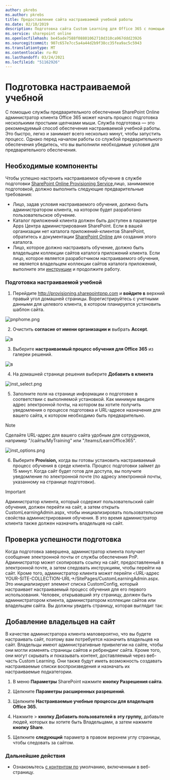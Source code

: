 ```yaml
---
author: pkrebs
ms.author: pkrebs
title: Предоставление сайта настраиваемой учебной работы
ms.date: 02/10/2019
description: Подготовка сайта Custom Learning для Office 365 с помощью двигателя предварительного обеспечения SharePoint
ms.service: sharepoint online
ms.openlocfilehash: be45ade7588f08801062710d310ca967ddd23926
ms.sourcegitcommit: 907c657e7cc5a4a44d2b9f38cc35fea9ac5c5943
ms.translationtype: MT
ms.contentlocale: ru-RU
ms.lasthandoff: 03/24/2021
ms.locfileid: "51162926"
---
```

# <a name="provision-custom-learning"></a>Подготовка настраиваемой учебной

С помощью службы предварительного обеспечения SharePoint Online администратор клиента Office 365 может начать процесс подготовка несколькими простыми щелчками мыши. Служба подготовка — это рекомендуемый способ обеспечения настраиваемой учебной работы. Это быстро, легко и занимает всего несколько минут, чтобы запустить процесс. Однако перед началом работы со службой предварительного обеспечения убедитесь, что вы выполнили необходимые условия для предварительного обеспечения.

## <a name="prerequisites"></a>Необходимые компоненты
 
Чтобы успешно настроить настраиваемое обучение в службе подготовки [SharePoint Online Provisioning Service,](https://provisioning.sharepointpnp.com)лицо, занимаемое подготовкой, должно выполнить следующие предварительные требования: 
 
- Лицо, задав условия настраиваемого обучения, должно быть администратором клиента, на котором будет разработано пользовательское обучение.  
- Каталог приложений клиента должен быть доступен в параметре Apps Центра администрирования SharePoint. Если в вашей организации нет каталога приложений-клиентов SharePoint, обратитесь к документации [SharePoint Online](/sharepoint/use-app-catalog) для создания этого каталога.  
- Лицо, которое должно настраивать обучение, должно быть владельцем коллекции сайтов каталога приложений клиента. Если лицо, которое является разработчиком настраиваемого обучения, не является владельцем коллекции сайтов каталога приложений, выполните эти [инструкции](addappadmin.md) и продолжите работу. 

### <a name="to-provision-custom-learning"></a>Подготовка настраиваемой учебной

1. Перейдите http://provisioning.sharepointpnp.com и **войдите в** верхний правый угол домашней страницы.  Ворегистрируйтесь с учетными данными для целевого клиента, в котором планируется установить шаблон сайта.

![pnphome.png](media/inst_signin.png)

2. Очистить **согласие от имени организации и** выбрать **Accept**.

![в ](media/inst_perms.png)

3. Выберите **настраиваемый процесс обучения для Office 365** из галереи решений.

![в ](media/inst_select.png)

4. На домашней странице решения выберите **Добавить в клиента**

![inst_select.png](media/inst_add.png)

5. Заполните поля на странице информации о подготовке в соответствии с выполняемой установкой. Как минимум введите адрес электронной почты, на котором вы хотите получить уведомления о процессе подготовка и URL-адресе назначения для вашего сайта, к котором необходимо быть предварительно.  
> [!NOTE]
> Сделайте URL-адрес для вашего сайта удобным для сотрудников, например "/сайты/MyTraining" или "/teams/LearnOffice365".

![inst_options.png](media/inst_options.png)

6. Выберите **Provision,** когда вы готовы установить настраиваемый процесс обучения в среде клиента.  Процесс подготовки займет до 15 минут. Когда сайт будет готов для доступа, вы получите уведомление по электронной почте (по адресу электронной почты, указанному на странице подготовки).

> [!IMPORTANT]
> Администратор клиента, который содержит пользовательский сайт обучения, должен перейти на сайт, а затем открыть CustomLearningAdmin.aspx, чтобы инициализировать пользовательские свойства администрирования обучения. В это время администратор клиента также должен назначить владельцев на сайт. 

## <a name="validate-provisioning-success"></a>Проверка успешности подготовка

Когда подготовка завершена, администратор клиента получает сообщение электронной почты от службы обеспечения PnP. Администратор может скопировать ссылку на сайт, предоставленный в электронной почте, а затем следовать инструкциям, чтобы перейти на сайт. Кроме того, администратор клиента может перейти <URL-адрес YOUR-SITE-COLLECTION-URL->/SitePages/CustomLearningAdmin.aspx. Это инициализирует элемент списка CustomConfig, который настраивает настраиваемый процесс обучения для его первого использования. Человек, открывавший эту страницу, должен быть администратором клиента, администратором коллекции сайтов или владельцем сайта. Вы должны увидеть страницу, которая выглядит так: 

## <a name="add-owners-to-site"></a>Добавление владельцев на сайт
В качестве администратора клиента маловероятно, что вы будете настраивать сайт, поэтому вам потребуется назначить владельцев на сайт. Владельцы имеют административные привилегии на сайте, чтобы они могли изменять страницы сайтов и ребрендинг сайта. Кроме того, они могут скрывать и показывать контент, доставляемый через веб-часть Custom Learning. Они также будут иметь возможность создавать настраиваемые списки воспроизведения и назначать их настраиваемые подкатегории.  

1. В меню **Параметры** SharePoint нажмите **кнопку Разрешения сайта**.
2. Щелкните **Параметры расширенных разрешений**.
3. Щелкните **Настраиваемые учебные процессы для владельцев Office 365.**
4. Нажмите   >  **кнопку Добавить пользователей в эту группу,** добавьте людей, которых вы хотите быть Владельцами, а затем нажмите **кнопку Share**.

8. Щелкните **следующий** параметр в правом верхнем углу страницы, чтобы следовать за сайтом.  

### <a name="next-steps"></a>Дальнейшие действия
- Ознакомьтесь [с контентом по](sitecontent.md) умолчанию, включенным в веб-страницу.